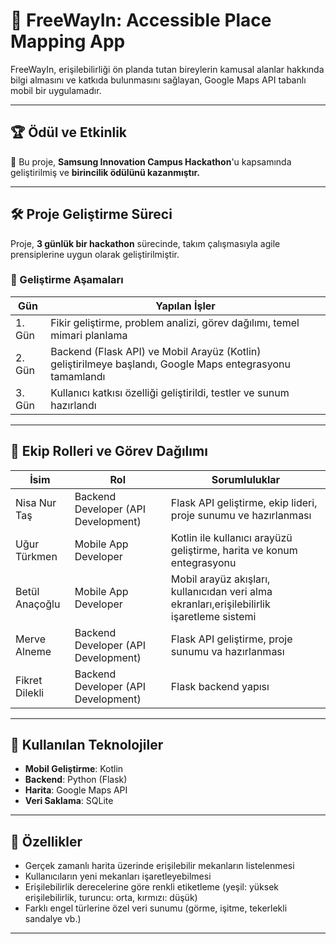 # 🧭 FreeWayIn: Accessible Place Mapping App

FreeWayIn, erişilebilirliği ön planda tutan bireylerin kamusal alanlar hakkında bilgi almasını ve katkıda bulunmasını sağlayan, Google Maps API tabanlı mobil bir uygulamadır.

---

## 🏆 Ödül ve Etkinlik

🎉 Bu proje, **Samsung Innovation Campus Hackathon**'u kapsamında geliştirilmiş ve **birincilik ödülünü kazanmıştır.**

---

## 🛠️ Proje Geliştirme Süreci

Proje, **3 günlük bir hackathon** sürecinde, takım çalışmasıyla agile prensiplerine uygun olarak geliştirilmiştir. 

### 🔹 Geliştirme Aşamaları

| Gün | Yapılan İşler |
|-----|----------------|
| 1. Gün | Fikir geliştirme, problem analizi, görev dağılımı, temel mimari planlama |
| 2. Gün | Backend (Flask API) ve Mobil Arayüz (Kotlin) geliştirilmeye başlandı, Google Maps entegrasyonu tamamlandı |
| 3. Gün | Kullanıcı katkısı özelliği geliştirildi, testler ve sunum hazırlandı |

---

## 👥 Ekip Rolleri ve Görev Dağılımı

| İsim             | Rol                              | Sorumluluklar                                                                 |
|------------------|-----------------------------------|--------------------------------------------------------------------------------|
| Nisa Nur Taş     | Backend Developer (API Development) | Flask API geliştirme, ekip lideri, proje sunumu ve hazırlanması                          |
| Uğur Türkmen     | Mobile App Developer              | Kotlin ile kullanıcı arayüzü geliştirme, harita ve konum entegrasyonu        |
| Betül Anaçoğlu   | Mobile App Developer              | Mobil arayüz akışları, kullanıcıdan veri alma ekranları,erişilebilirlik işaretleme sistemi                        |
| Merve Alneme     | Backend Developer (API Development) |  Flask API geliştirme, proje sunumu va hazırlanması             |
| Fikret Dilekli   | Backend Developer (API Development) | Flask backend yapısı                                                         |

---

## 🧰 Kullanılan Teknolojiler

- **Mobil Geliştirme**: Kotlin  
- **Backend**: Python (Flask)  
- **Harita**: Google Maps API  
- **Veri Saklama**: SQLite

---

## 🚀 Özellikler

- Gerçek zamanlı harita üzerinde erişilebilir mekanların listelenmesi  
- Kullanıcıların yeni mekanları işaretleyebilmesi  
- Erişilebilirlik derecelerine göre renkli etiketleme (yeşil: yüksek erişilebilirlik, turuncu: orta, kırmızı: düşük)  
- Farklı engel türlerine özel veri sunumu (görme, işitme, tekerlekli sandalye vb.)

---


